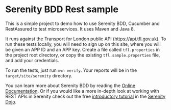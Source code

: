 # Serenity BDD Rest sample

This is a simple project to demo how to use Serenity BDD, Cucumber and RestAssured to test microservices. It uses Maven and Java 8.

It runs against the Transport for London public API (https://api.tfl.gov.uk). To run these tests locally, you will need to sign up on this site, where you will be given an APP ID and an APP key. Create a file called `tfl.properties` in the project root directory, or copy the existing `tfl.sample.properties` file, and add your credentials.

To run the tests, just run `mvn verify`. Your reports will be in the `target/site/serenity` directory.

You can learn more about Serenity BDD by reading the [Online Documentation](https://serenity-bdd.github.io/theserenitybook/latest/index.html). Or if you would like a more in-depth look at working with REST APIs in Serenity check out the free [introductory tutorial](http://serenitydojo.teachable.com/p/testing-rest-apis-with-serenity-bdd-and-restassured-free-sample) in the [Serenity Dojo](https://serenitydojo.teachable.com/p/the-programme).

